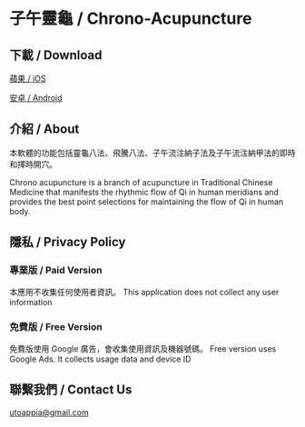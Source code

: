 # 子午靈龜 / Chrono-Acupuncture

## 下載 / Download
[蘋果 / iOS](https://apps.apple.com/ca/app/chrono-acupuncture-lite/id1116574085)

[安卓 / Android](https://play.google.com/store/apps/details?id=com.dnrstudio.zhiwulinggui)

## 介紹 / About

本軟體的功能包括靈龜八法、飛騰八法、子午流注納子法及子午流注納甲法的即時和擇時開穴。

Chrono acupuncture is a branch of acupuncture in Traditional Chinese Medicine that manifests the rhythmic flow of Qi in human meridians and provides the best point selections for maintaining the flow of Qi in human body.

## 隱私 / Privacy Policy
### 專業版 / Paid Version
本應用不收集任何使用者資訊。
This application does not collect any user information
### 免費版 / Free Version
免費版使用 Google 廣告，會收集使用資訊及機器號碼。
Free version uses Google Ads. It collects usage data and device ID

## 聯繫我們 / Contact Us
[utoappia@gmail.com](mailto:utoappia@gmail.com?subject=%E5%AD%90%E5%8D%88%E9%9D%88%E9%BE%9C)
